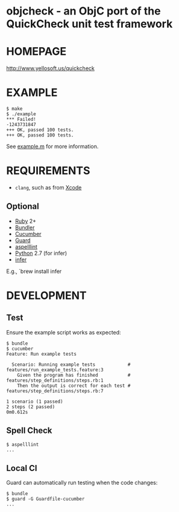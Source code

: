 # objcheck - an ObjC port of the QuickCheck unit test framework

# HOMEPAGE

http://www.yellosoft.us/quickcheck

# EXAMPLE

```
$ make
$ ./example
*** Failed!
-1243731847
+++ OK, passed 100 tests.
+++ OK, passed 100 tests.
```

See [example.m](https://github.com/mcandre/objcheck/blob/master/example.m) for more information.

# REQUIREMENTS

* `clang`, such as from [Xcode](https://developer.apple.com/xcode/)

## Optional

* [Ruby](https://www.ruby-lang.org/) 2+
* [Bundler](http://bundler.io/)
* [Cucumber](http://cukes.info/)
* [Guard](http://guardgem.org/)
* [aspelllint](https://github.com/mcandre/aspelllint)
* [Python](https://www.python.org/) 2.7 (for infer)
* [infer](http://fbinfer.com/)

E.g., `brew install infer

# DEVELOPMENT

## Test

Ensure the example script works as expected:

```
$ bundle
$ cucumber
Feature: Run example tests

  Scenario: Running example tests            # features/run_example_tests.feature:3
    Given the program has finished           # features/step_definitions/steps.rb:1
    Then the output is correct for each test # features/step_definitions/steps.rb:7

1 scenario (1 passed)
2 steps (2 passed)
0m0.612s
```

## Spell Check

```
$ aspelllint
...
```

## Local CI

Guard can automatically run testing when the code changes:

```
$ bundle
$ guard -G Guardfile-cucumber
...
```
